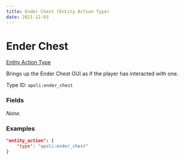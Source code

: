 ```yaml
---
title: Ender Chest (Entity Action Type)
date: 2021-12-03
---
```


# Ender Chest

[Entity Action Type](../entity_action_types.md)

Brings up the Ender Chest GUI as if the player has interacted with one.

Type ID: `apoli:ender_chest`

### Fields

_None._

### Examples

```json
"entity_action": {
    "type": "apoli:ender_chest"
}
```
